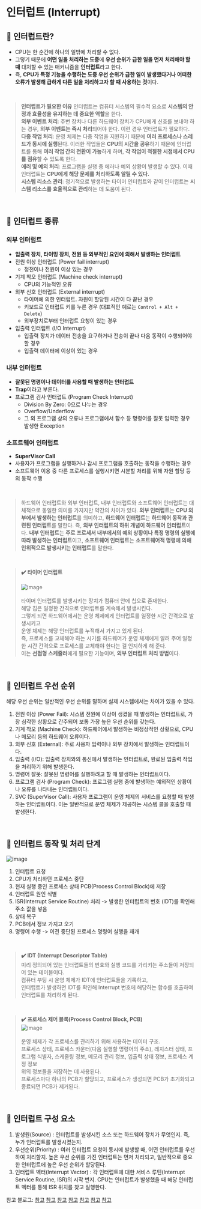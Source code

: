 # 인터럽트 (Interrupt)

## 📌 인터럽트란?
- CPU는 한 순간에 하나의 일밖에 처리할 수 없다.
- 그렇기 때문에 **어떤 일을 처리하는 도중**에 **우선 순위가 급한 일을 먼저 처리해야 할 때** 대처할 수 있는 매커니즘을 **인터럽트**라고 한다.
- 즉, **CPU가 특정 기능을 수행하는 도중 우선 순위가 급한 일이 발생했다거나 어떠한 오류가 발생해 급하게 다른 일을 처리하고자 할 때 사용하는 것**이다.

<br>

> **인터럽트가 필요한 이유**
> 인터럽트는 컴퓨터 시스템의 필수적 요소로 **시스템의 안정과 효율성을 유지하는 데 중요한 역할**을 한다.
> <br> **외부 이벤트 처리**: 주변 장치나 다른 하드웨어 장치가 CPU에게 신호를 보내야 하는 경우, **외부 이벤트는 즉시 처리**되어야 한다. 이런 경우 인터럽트가 필요하다.
> <br> **다중 작업 처리**: 운영 체제는 다중 작업을 지원하기 때문에 **여러 프로세스나 스레드가 동시에 실행**된다. 이러한 작업들은 **CPU의 시간을 공유**하기 때문에 인터럽트를 통해 **여러 작업 간의 전환이 가능**하게 하며, **각 작업이 적절한 시점에서 CPU를 점유**할 수 있도록 한다.
> <br> **에러 및 예외 처리**: 프로그램을 실행 중 에러나 예외 상황이 발생할 수 있다. 이때 인터럽트는 **CPU에게 해당 문제를 처리하도록 알릴 수 있다.**
> <br> **시스템 리소스 관리**: 정기적으로 발생하는 타이머 인터럽트와 같이 인터럽트는 **시스템 리소스를 효율적으로 관리**하는 데 도움이 된다. 

<br>

## 📌 인터럽트 종류
### 외부 인터럽트
- **입출력 장치, 타이밍 장치, 전원 등 외부적인 요인에 의해서 발생하는 인터럽트**
- 전원 이상 인터럽트 (Power fail interrupt)
  - 정전이나 전원이 이상 있는 경우
- 기계 착오 인터럽트 (Machine check interrupt)
  - CPU의 기능적인 오류
- 외부 신호 인터럽트 (External interrupt)
  - 타이머에 의한 인터럽트. 자원이 할당된 시간이 다 끝난 경우
  - 키보드로 인터럽트 키를 누른 경우 (대표적인 예로는 `Control + Alt + Delete`)
  - 외부장치로부터 인터럽트 요청이 있는 경우
- 입출력 인터럽트 (I/O Interrupt)
  - 입출력 장치가 데이터 전송을 요구하거나 전송이 끝나 다음 동작이 수행되어야 할 경우
  - 입출력 데이터에 이상이 있는 경우


### 내부 인터럽트
- **잘못된 명령이나 데이터를 사용할 때 발생하는 인터럽트**
- **Trap**이라고 부른다.
- 프로그램 검사 인터럽트 (Program Check Interrupt)
  - Division By Zero: 0으로 나누는 경우
  - Overflow/Underflow
  - 그 외 프로그램 상의 오류나 프로그램에서 함수 등 명령어를 잘못 입력한 경우 발생한 Exception

### 소프트웨어 인터럽트
- **SuperVisor Call**
- 사용자가 프로그램을 실행하거나 감시 프로그램을 호출하는 동작을 수행하는 경우
- 소프트웨어 이용 중 다른 프로세스를 실행시키면 시분할 처리를 위해 자원 할당 등의 동작 수행

<br>

> 하드웨어 인터럽트와 외부 인터럽트, 내부 인터럽트와 소프트웨어 인터럽트는 대체적으로 동일한 의미를 가지지만 약간의 차이가 있다.
> **외부 인터럽트**는 **CPU 외부에서 발생하는 인터럽트**를 의미하고, **하드웨어 인터럽트**는 **하드웨어 동작과 관련된 인터럽트**를 말한다.
> 즉, **외부 인터럽트의 하위 개념이 하드웨어 인터럽트**이다.
> **내부 인터럽트**는 **주로 프로세서 내부에서의 예외 상황이나 특정 명령의 실행에 따라 발생하는 인터럽트**이고, **소프트웨어 인터럽트**는 **소프트웨어적 명령에 의해 인위적으로 발생시키는 인터럽트**를 말한다.

<br>

> **✔️ 타이머 인터럽트**
> <br>
> <br>
> ![image](https://github.com/cs-study-skk/cs_study/assets/39427152/2c5ba44b-1018-45c6-b91b-90908ce34333)
> <br>
> <br> 타이머 인터럽트를 발생시키는 장치가 컴퓨터 안에 칩으로 존재한다.
> <br> 해당 칩은 일정한 간격으로 인터럽트를 계속해서 발생시킨다.
> <br> 그렇게 되면 하드웨어에서는 운영 체제에게 인터럽트를 일정한 시간 간격으로 발생시키고
> <br> 운영 체제는 해당 인터럽트를 누적해서 가지고 있게 된다.
> <br> 즉, 프로세스를 교체해야 하는 시기를 하드웨어가 운영 체제에게 알려 주어 일정한 시간 간격으로 프로세스를 교체해야 한다는 걸 인지하게 해 준다.
> <br> 이는 **선점형 스케줄러**에게 필요한 기능이며, **외부 인터럽트 처리 방법**이다.


<br>

## 📌 인터럽트 우선 순위
해당 우선 순위는 일반적인 우선 순위를 말하며 실제 시스템에서는 차이가 있을 수 있다.
1. 전원 이상 (Power Fail): 시스템 전원에 이상이 생겼을 때 발생하는 인터럽트로, 가장 심각한 상황으로 간주되어 보통 가장 높은 우선 순위를 갖는다.
2. 기계 착오 (Machine Check): 하드웨어에서 발생하는 비정상적인 상황으로, CPU나 메모리 등의 하드웨어 오류이다.
3. 외부 신호 (External): 주로 사용자 입력이나 외부 장치에서 발생하는 인터럽트이다.
4. 입출력 (I/O): 입출력 장치와의 통신에서 발생하는 인터럽트로, 완료된 입출력 작업을 처리하기 위해 발생한다.
5. 명령어 잘못: 잘못된 명령어를 실행하려고 할 때 발생하는 인터럽트이다.
6. 프로그램 검사 (Program Check): 프로그램 실행 중에 발생하는 예외적인 상황이나 오류를 나타내는 인터럽트이다.
7. SVC (SuperVisor Call): 사용자 프로그램이 운영 체제의 서비스를 요청할 때 발생하는 인터럽트이다. 이는 일반적으로 운영 체제가 제공하는 시스템 콜을 호출할 때 발생한다.

<br>

## 📌 인터럽트 동작 및 처리 단계
![image](https://github.com/cs-study-skk/cs_study/assets/39427152/4412e322-b7f2-4d58-b01c-09dab9a577a1)
1. 인터럽트 요청
2. CPU가 처리하던 프로세스 중단
3. 현재 실행 중인 프로세스 상태 PCB(Process Control Block)에 저장
4. 인터럽트 원인 식별
5. ISR(Interrupt Service Routine) 처리 -> 발생한 인터럽트의 번호 (IDT)를 확인해 주소 값을 넣음
6. 상태 복구
7. PCB에서 정보 가지고 오기
8. 명령어 수행 -> 이전 중단된 프로세스 명령어 실행을 재개

<br>

> **✔️ IDT (Interrupt Descriptor Table)**
> <br> 미리 정의되어 있는 인터럽트들의 번호와 실행 코드를 가리키는 주소들이 저장되어 있는 테이블이다.
> <br> 컴퓨터 부팅 시 운영 체제가 IDT에 인터럽트들을 기록하고, 
> <br> 인터럽트가 발생하면 IDT를 확인해 Interrupt 번호에 해당하는 함수를 호출하여 인터럽트를 처리하게 된다.

<br>

> **✔️ 프로세스 제어 블록(Process Control Block, PCB)**
> <br>
>![image](https://github.com/cs-study-skk/cs_study/assets/39427152/1a643472-e832-4b99-9b5c-e509c036694c)
> <br>
> <br> 운영 체제가 각 프로세스를 관리하기 위해 사용하는 데이터 구조.
> <br> 프로세스 상태, 프로세스 카운터(다음 실행할 명령어의 주소), 레지스터 상태, 프로그램 식별자, 스케줄링 정보, 메모리 관리 정보, 입출력 상태 정보, 프로세스 계정 정보
> <br> 위의 정보들을 저장하는 데 사용된다.
> <br> 프로세스마다 하나의 PCB가 할당되고, 프로세스가 생성되면 PCB가 초기화되고 종료되면 PCB가 제거된다.

<br>

## 📌 인터럽트 구성 요소 
1. 발생원(Source) : 인터럽트를 발생시킨 소스 또는 하드웨어 장치가 무엇인지. 즉, 누가 인터럽트를 발생시켰는지.
2. 우선순위(Priority) : 여러 인터럽트 요청이 동시에 발생할 때, 어떤 인터럽트를 우선하여 처리할지. 높은 우선 순위를 가진 인터럽트는 먼저 처리되고, 일반적으로 중요한 인터럽트에 높은 우선 순위가 할당된다.
3. 인터럽트 벡터(Interrupt Vector) : 각 인터럽트에 대한 서비스 루틴(Interrupt Service Routine, ISR)의 시작 번지. CPU는 인터럽트가 발생했을 때 해당 인터럽트 벡터를 통해 ISR 위치를 찾고 실행한다.


참고 블로그: 
[참고](https://velog.io/@hyun0310woo/7.-%EC%9A%B4%EC%98%81%EC%B2%B4%EC%A0%9C-%EC%9D%B8%ED%84%B0%EB%9F%BD%ED%8A%B8%EC%97%90-%EB%8C%80%ED%95%B4%EC%84%9C)
[참고](https://nice-engineer.tistory.com/entry/%EC%9A%B4%EC%98%81%EC%B2%B4%EC%A0%9C-%EC%9D%B8%ED%84%B0%EB%9F%BD%ED%8A%B8Interrupt)
[참고](https://whatisthenext.tistory.com/147)
[참고](https://baebalja.tistory.com/354)
[참고](https://velog.io/@yuseogi0218/Interrupt-%EC%9D%B8%ED%84%B0%EB%9F%BD%ED%8A%B8)
[참고](https://medium.com/@lazypanda43/%EC%9D%B8%ED%84%B0%EB%9F%BD%ED%8A%B8-%EC%A2%85%EB%A5%98%EC%99%80-%EC%B2%98%EB%A6%AC%EA%B3%BC%EC%A0%95%EA%B3%BC-%EC%9A%B0%EC%84%A0%EC%88%9C%EC%9C%84-c95c26909472)
[참고](https://binworld.kr/10)

